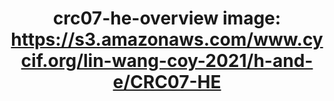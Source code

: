 ---
title: "crc07-he-overview
image: https://s3.amazonaws.com/www.cycif.org/lin-wang-coy-2021/h-and-e/CRC07-HE"
layout: osd-exhibit
paper: config-HTA-CRCATLAS-1
figure: crc07-he-overview
---